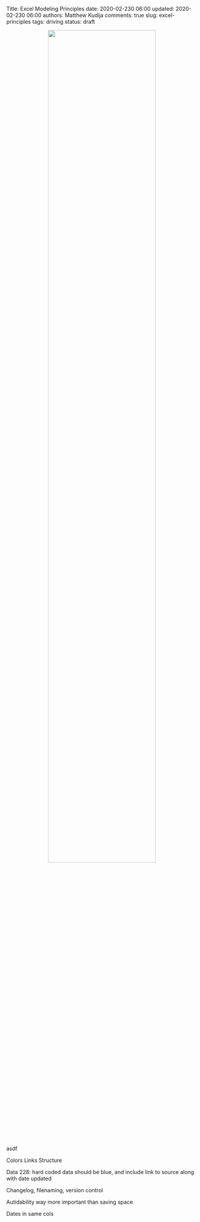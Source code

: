 Title: Excel Modeling Principles
date: 2020-02-230 06:00
updated: 2020-02-230 06:00
authors: Matthew Kudija
comments: true
slug: excel-principles
tags: driving
status: draft

<!-- PELICAN_BEGIN_SUMMARY -->

<p style="text-align:center;"><img src="{filename}/downloads/code/baby-schedule/plot_all_radial.png" width="75%" height="75%"></p>

asdf

<!-- PELICAN_END_SUMMARY -->

Colors
Links
Structure

Data 228: hard coded data should be blue, and include link to source along with date updated

Changelog, filenaming, version control

Autidability way more important than saving space

Dates in same cols